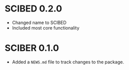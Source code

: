 # SCIBED 0.2.0

* Changed name to SCIBED
* Included most core functionality 

# SCIBER 0.1.0

* Added a `NEWS.md` file to track changes to the package.
